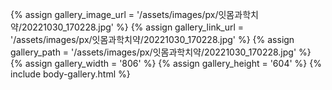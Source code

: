 
{% assign gallery_image_url = '/assets/images/px/잇몸과학치약/20221030_170228.jpg' %}
{% assign gallery_link_url = '/assets/images/px/잇몸과학치약/20221030_170228.jpg' %}
{% assign gallery_path = '/assets/images/px/잇몸과학치약/20221030_170228.jpg' %}
{% assign gallery_width = '806'  %}
{% assign gallery_height = '604'  %}
{% include body-gallery.html %}
